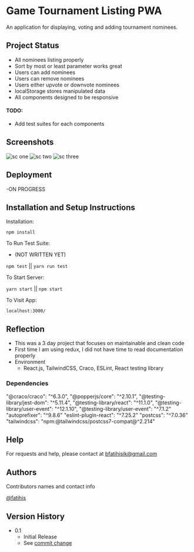 # Game Tournament Listing PWA

An application for displaying, voting and adding tournament nominees.

## Project Status

- All nominees listing properly
- Sort by most or least parameter works great
- Users can add nominees
- Users can remove nominees
- Users either upvote or downvote nominees
- localStorage stores manipulated data
- All components designed to be responsive

#### TODO:

- Add test suites for each components

## Screenshots

![sc one](https://i.ibb.co/P9zDxvh/ss11.png)
![sc two](https://i.ibb.co/yF7G64P/ss22.png)
![sc three](https://i.ibb.co/z83sZbH/ss44.png)

## Deployment

-ON PROGRESS

## Installation and Setup Instructions

Installation:

`npm install`

To Run Test Suite:

- (NOT WRITTEN YET)

`npm test` || `yarn run test`

To Start Server:

`yarn start` || `npm start`

To Visit App:

`localhost:3000/`

## Reflection

- This was a 3 day project that focuses on maintainable and clean code
- First time I am using redux, I did not have time to read documentation properly
- Environment
    - React.js, TailwindCSS, Craco, ESLint, React testing library

### Dependencies
  "@craco/craco": "^6.3.0",
  "@popperjs/core": "^2.10.1",
  "@testing-library/jest-dom": "^5.11.4",
  "@testing-library/react": "^11.1.0",
  "@testing-library/user-event": "^12.1.10",
  "@testing-library/user-event": "^7.1.2"
  "autoprefixer": "^9.8.6"
  "eslint-plugin-react": "^7.25.2"
  "postcss": "^7.0.36"
  "tailwindcss": "npm:@tailwindcss/postcss7-compat@^2.214"

## Help

For requests and help, please contact at bfatihisik@gmail.com

## Authors

Contributors names and contact info

 [@fatihis](https://github.com/fatihis)

## Version History

* 0.1
    * Initial Release
    * See [commit change](https://github.com/fatihis/CommunityGaming/commits/master) 